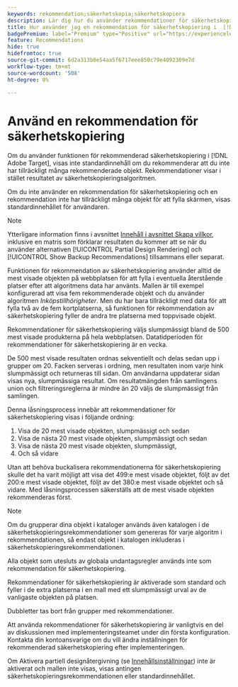 ```yaml
---
keywords: rekommendation;säkerhetskopia;säkerhetskopiera
description: Lär dig hur du använder rekommendationer för säkerhetskopiering i Adobe [!DNL Target Recommendations].
title: Hur använder jag en rekommendation för säkerhetskopiering i  [!DNL Target Recommendations]?
badgePremium: label="Premium" type="Positive" url="https://experienceleague.adobe.com/docs/target/using/introduction/intro.html?lang=en#premium newtab=true" tooltip="Se vad som ingår i Target Premium."
feature: Recommendations
hide: true
hidefromtoc: true
source-git-commit: 6d2a313b0e54aa5f6717eee850c79e4092309e7d
workflow-type: tm+mt
source-wordcount: '508'
ht-degree: 0%

---
```


# Använd en rekommendation för säkerhetskopiering

Om du använder funktionen för rekommenderad säkerhetskopiering i [!DNL Adobe Target], visas inte standardinnehåll om du rekommenderar att du inte har tillräckligt många rekommenderade objekt. Rekommendationer visar i stället resultatet av säkerhetskopieringsalgoritmen.

Om du inte använder en rekommendation för säkerhetskopiering och en rekommendation inte har tillräckligt många objekt för att fylla skärmen, visas standardinnehållet för användaren.

>[!NOTE]
>
>Ytterligare information finns i avsnittet [Innehåll i avsnittet Skapa villkor](/help/main/c-recommendations/c-algorithms/create-new-algorithm.md#content), inklusive en matris som förklarar resultaten du kommer att se när du använder alternativen [!UICONTROL Partial Design Rendering] och [!UICONTROL Show Backup Recommendations] tillsammans eller separat.

Funktionen för rekommendation av säkerhetskopiering använder alltid de mest visade objekten på webbplatsen för att fylla i eventuella återstående platser efter att algoritmens data har använts. Mallen är till exempel konfigurerad att visa fem rekommenderade objekt och du använder algoritmen *Inköpstillhörigheter*. Men du har bara tillräckligt med data för att fylla två av de fem kortplatserna, så funktionen för rekommendation av säkerhetskopiering fyller de andra tre platserna med toppvisade objekt.

Rekommendationer för säkerhetskopiering väljs slumpmässigt bland de 500 mest visade produkterna på hela webbplatsen. Datatidperioden för rekommendationer för säkerhetskopiering är en vecka.

De 500 mest visade resultaten ordnas sekventiellt och delas sedan upp i grupper om 20. Facken serveras i ordning, men resultaten inom varje hink slumpmässigt och returneras till sidan. Om användarna uppdaterar sidan visas nya, slumpmässiga resultat. Om resultatmängden från samlingens union och filtreringsreglerna är mindre än 20 väljs de slumpmässigt från samlingen.

Denna låsningsprocess innebär att rekommendationer för säkerhetskopiering visas i följande ordning:

1. Visa de 20 mest visade objekten, slumpmässigt och sedan
1. Visa de nästa 20 mest visade objekten, slumpmässigt och sedan
1. Visa de nästa 20 mest visade objekten, slumpmässigt,
1. Och så vidare

Utan att behöva buckalisera rekommendationerna för säkerhetskopiering skulle det ha varit möjligt att visa det 499:e mest visade objektet, följt av det 200:e mest visade objektet, följt av det 380:e mest visade objektet och så vidare. Med låsningsprocessen säkerställs att de mest visade objekten rekommenderas först.

>[!NOTE]
>
>Om du grupperar dina objekt i kataloger används även katalogen i de säkerhetskopieringsrekommendationer som genereras för varje algoritm i rekommendationen, så endast objekt i katalogen inkluderas i säkerhetskopieringsrekommendationen.

Alla objekt som utesluts av globala undantagsregler används inte som rekommendation för säkerhetskopiering.

Rekommendationer för säkerhetskopiering är aktiverade som standard och fyller i de extra platserna i en mall med ett slumpmässigt urval av de vanligaste objekten på platsen.

Dubbletter tas bort från grupper med rekommendationer.

Att använda rekommendationer för säkerhetskopiering är vanligtvis en del av diskussionen med implementeringsteamet under din första konfiguration. Kontakta din kontoansvarige om du vill ändra inställningen för rekommenderad säkerhetskopiering efter implementeringen.

Om Aktivera partiell designåtergivning (se [Innehållsinställningar](/help/main/c-recommendations/c-algorithms/create-new-algorithm.md#content)) inte är aktiverat och mallen inte visas, visas antingen säkerhetskopieringsrekommendationen eller standardinnehållet.